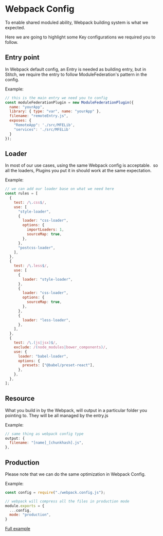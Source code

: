 # Webpack Config

To enable shared moduled ability, Webpack building system is what we expected.

Here we are going to highlight some Key configurations we required you to follow.

## Entry point

In Webpack default config, an Entry is needed as building entry, but in Stitch, we require the entry to follow ModuleFederation's pattern in the config.

Example:

```js
// this is the main entry we need you to config
const moduleFederationPlugin = new ModuleFederationPlugin({
  name: "yourApp",
  library: { type: "var", name: "yourApp" },
  filename: "remoteEntry.js",
  exposes: {
    "RemoteApp": './src/MFELib',
    "services": './src/MFELib'
  }
});
```

## Loader

In most of our use cases, using the same Webpack config is acceptable.  so all the loaders, Plugins you put it in should work at the same expectation.

Example:

```js
// we can add our loader base on what we need here
const rules = [
  {
    test: /\.css$/,
    use: [
      "style-loader",
      {
        loader: "css-loader",
        options: {
          importLoaders: 1,
          sourceMap: true,
        },
      },
      "postcss-loader",
    ],
  },
  {
    test: /\.less$/,
    use: [
      {
        loader: "style-loader",
      },
      {
        loader: "css-loader",
        options: {
          sourceMap: true,
        },
      },
      {
        loader: "less-loader",
      },
    ],
  },
  {
    test: /\.(js|jsx)$/,
    exclude: /(node_modules|bower_components)/,
    use: {
      loader: "babel-loader",
      options: {
        presets: ["@babel/preset-react"],
      },
    },
  },
];
```

## Resource

What you build in by the Webpack, will output in a particular folder you pointing to. They will be all managed by the entry.js

Example:

```js
// same thing as webpack config type
output: {
  filename: "[name]_[chunkhash].js",
},

```

## Production

Please note that we can do the same optimization in Webpack Config.

Example:

```js
const config = require("./webpack.config.js");

// webpack will compress all the files in production mode
module.exports = {
  ...config,
  mode: "production",
}
```

[Full example](https://alm-github.systems.uk.hsbc/Net-UI/ws_credit_and_lending/blob/master/webpack.config.js)

